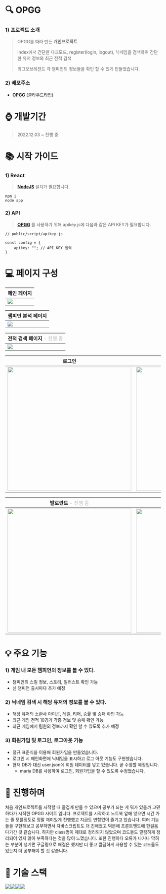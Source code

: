 # :mag: OPGG


### 1) 프로젝트 소개
>OPGG를 따라 만든 **개인프로젝트**
>
>index에서 간단한 다크모드, register(login, logout), 닉네임을 검색하여 간단한 유저 정보와 최근 전적 검색
>
>리그오브레전드 각 챔피언의 정보들을 확인 할 수 있게 만들었습니다.

### 2) 배포주소
- **[OPGG](https://port-0-opgg-1jx7m2gldrhsds7.gksl2.cloudtype.app/)** (클라우드타입) 

# :watch: 개발기간
>2022.12.03 ~ 진행 중

# :books: 시작 가이드

### 1) React
> **[NodeJS](https://nodejs.org/dist/v18.15.0/node-v18.15.0.pkg)** 설치가 필요합니다.

```
npm i
node app
```

### 2) API

> **[OPGG](https://developer.riotgames.com/)** 를 사용하기 위해 apikey.js에 다음과 같은 API KEY가 필요합니다.
```
// public/script/apikey.js

const config = {
	apikey: ""; // API_KEY 입력
}
```
# :computer: 페이지 구성 
| 메인 페이지 |
|---|
|<img src="https://user-images.githubusercontent.com/117905287/225331673-ce9d4ce5-6a7c-4c3f-9fe8-9ccbdeaddb38.png">|

| 챔피언 분석 페이지 |
|---|
<img src="https://user-images.githubusercontent.com/117905287/225333516-51e87e25-8009-4af1-bddd-ef2fd8197d88.png">|

| 전적 검색 페이지 <span style="opacity : 0.3; font-weight : 400"> - 진행 중</span> |
|---|
|<img src="https://user-images.githubusercontent.com/117905287/225333944-d7bac3c2-9009-4d39-809b-072df31911b0.png">|

| 로그인 | 회원가입 | 
|---|---|
|<img src="https://user-images.githubusercontent.com/117905287/225334630-aea7bf52-61a4-4cbd-a56e-bf124fa1af64.png" width=400>|<img src="https://user-images.githubusercontent.com/117905287/225334624-a7a7ae9e-56bc-4cee-9533-ccbd176903c5.png" width=400>|

| 발로란트<span style="opacity : 0.3; font-weight : 400"> - 진행 중</span> | 듀오지지<span style="opacity : 0.3; font-weight : 400"> - 진행 중</span> | 
|---|---|
|<img src="https://user-images.githubusercontent.com/117905287/225335589-74364273-2ea6-4a1a-ac6b-8cab293311e6.png" width=400>|<img src="https://user-images.githubusercontent.com/117905287/225335600-680212d0-f632-46b6-b761-badafccc1919.png" width=400>|

# :bulb: 주요 기능
### 1) 게임 내 모든 챔피언의 정보를 볼 수 있다.
* 챔피언의 스킬 정보, 스토리, 일러스트 확인 가능
* 신 챔피언 출시마다 추가 예정
### 2) 닉네임 검색 시 해당 유저의 정보를 볼 수 있다.
* 해당 유저의 소환사 아이콘, 레벨, 티어, 승률 및 승패 확인 가능
* 최근 게임 전적 10경기 각종 정보 및 승패 확인 가능
* 최근 게임에서 팀원의 정보까지 확인 할 수 있도록 추가 예정
### 3) 회원가입 및 로그인, 로그아웃 기능
* 정규 표준식을 이용해 회원가입을 만들었습니다.
* 로그인 시 메인화면에 닉네임을 표시하고 로그  아웃 기능도 구현했습니다.
* 현재 DB가 대신 user.json에 회원 데이터를 넣고 있습니다. 곧 수정할 예정입니다.
    * maria DB를 사용하여 로그인, 회원가입을 할 수 있도록 수정했습니다.

# :wrench: 진행하며
처음 개인프로젝트를 시작할 때 즐겁게 만들 수 있으며 공부가 되는 게 뭐가 있을까 고민하다가 시작한 OPGG 사이트 입니다.
프로젝트를 시작하고 노트북 앞에 앉으면 시간 가는 줄 모를정도로 정말 재미있게 진행했고 지금도 변함없이 즐기고 있습니다.
여러 기능들을 구현해보고 공부하면서 자바스크립트도 더 친해졌고 덕분에 프론트엔드에 한걸음 다가간 것 같습니다.
하지만 class명이 제대로 정리되지 않았으며 코드들도 깔끔하게 정리되어 있지 않아 부족하다는 것을 많이 느꼈습니다.
또한 진행하다 오류가 나거나 막히는 부분이 생기면 구글링으로 해결은 했지만 더 좋고 깔끔하게 사용할 수 있는 코드들도 있는지 더 공부해야 할 것 같습니다.

# :page_facing_up: 기술 스택
<img src="https://img.shields.io/badge/html5-1572B6?style=for-the-badge&logo=html5&logoColor=white"><img src="https://img.shields.io/badge/css-E34F26?style=for-the-badge&logo=css&logoColor=white"><img src="https://img.shields.io/badge/JavaScript-F7DF1E?style=for-the-badge&logo=JavaScript&logoColor=white"><img src="https://img.shields.io/badge/Node.js-339933?style=for-the-badge&logo=Node.js&logoColor=white">
